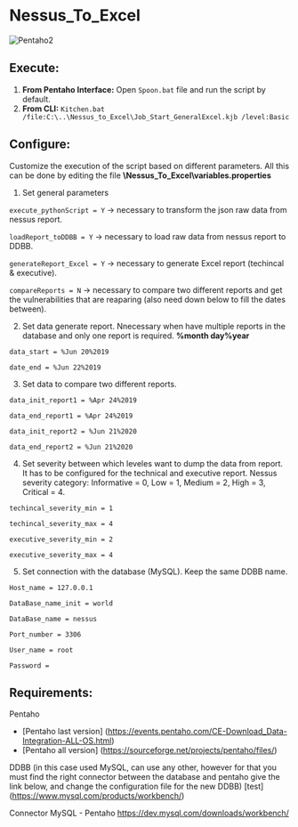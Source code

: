 # Nessus_To_Excel

![Pentaho2](https://user-images.githubusercontent.com/51793648/114426147-0c72bb00-9bba-11eb-8f21-7f20166c9c3b.png)

**Execute:**
------------------------
1. **From Pentaho Interface:** Open `Spoon.bat` file and run the script by default.
2. **From CLI:** `Kitchen.bat /file:C:\..\Nessus_to_Excel\Job_Start_GeneralExcel.kjb /level:Basic`


**Configure:**
------------------------
Customize the execution of the script based on different parameters. 
All this can be done by editing the file **\Nessus_To_Excel\variables.properties**
1. Set general parameters

`execute_pythonScript = Y` -> necessary to transform the json raw data from nessus report.

`loadReport_toDDBB = Y` -> necessary to load raw data from nessus report to DDBB.

`generateReport_Excel = Y` -> necessary to generate Excel report (techincal & executive).

`compareReports = N` -> necessary to compare two different reports and get the vulnerabilities that are reaparing (also need down below to fill the dates between).


2. Set data generate report. Nnecessary when have multiple reports in the database and only one report is required. **%month day%year**

`data_start = %Jun 20%2019`

`date_end = %Jun 22%2019`

3. Set data to compare two different reports.

`data_init_report1 = %Apr 24%2019`

`data_end_report1 = %Apr 24%2019`

`data_init_report2 = %Jun 21%2020`

`data_end_report2 = %Jun 21%2020`

4. Set severity between which leveles want to dump the data from report. It has to be configured for the technical and executive report. Nessus severity category: Informative = 0, Low = 1, Medium = 2, High = 3, Critical = 4.

`techincal_severity_min = 1`

`techincal_severity_max = 4`

`executive_severity_min = 2`

`executive_severity_max = 4`

5. Set connection with the database (MySQL). Keep the same DDBB name.

`Host_name = 127.0.0.1`

`DataBase_name_init = world`

`DataBase_name = nessus`

`Port_number = 3306`

`User_name = root`

`Password = `


**Requirements:**
------------------------
Pentaho
- [Pentaho last version] (https://events.pentaho.com/CE-Download_Data-Integration-ALL-OS.html)
- [Pentaho all version] (https://sourceforge.net/projects/pentaho/files/)

DDBB (in this case used MySQL, can use any other, however for that you must find the right connector between the database and pentaho give the link below, and change the configuration file for the new DDBB)
[test] (https://www.mysql.com/products/workbench/)

Connector MySQL - Pentaho
https://dev.mysql.com/downloads/workbench/
